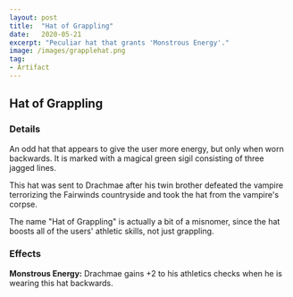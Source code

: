 ```yaml
---
layout: post
title:  "Hat of Grappling"
date:   2020-05-21
excerpt: "Peculiar hat that grants 'Monstrous Energy'."
image: /images/grapplehat.png
tag:
- Artifact 
---
```


## Hat of Grappling

### Details

An odd hat that appears to give the user more energy, but only when worn backwards. It is marked with a magical green sigil consisting of three jagged lines.

This hat was sent to Drachmae after his twin brother defeated the vampire terrorizing the Fairwinds countryside and took the hat from the vampire's corpse.

The name "Hat of Grappling" is actually a bit of a misnomer, since the hat boosts all of the users' athletic skills, not just grappling.

### Effects

**Monstrous Energy:** 
Drachmae gains +2 to his athletics checks when he is wearing this hat backwards.
